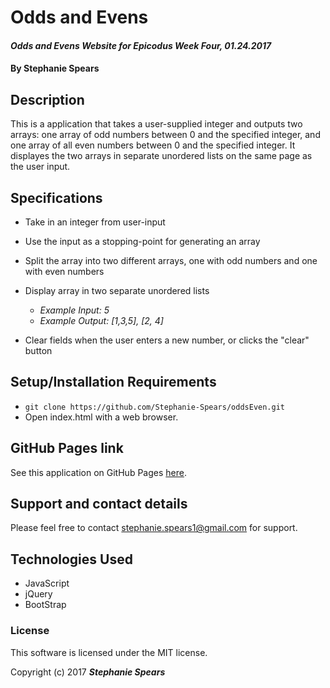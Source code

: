 # Odds and Evens

#### _Odds and Evens Website for Epicodus Week Four, 01.24.2017_

#### By **Stephanie Spears**

## Description

This is a application that takes a user-supplied integer and outputs two arrays: one array of odd numbers between 0 and the specified integer, and one array of all even numbers between 0 and the specified integer. It displayes the two arrays in separate unordered lists on the same page as the user input.

## Specifications

* Take in an integer from user-input
* Use the input as a stopping-point for generating an array
* Split the array into two different arrays, one with odd numbers and one with even numbers
* Display array in two separate unordered lists
  * _Example Input: 5_
  * _Example Output: [1,3,5], [2, 4]_

* Clear fields when the user enters a new number, or clicks the "clear" button

## Setup/Installation Requirements

* `git clone https://github.com/Stephanie-Spears/oddsEven.git`
* Open index.html with a web browser.

## GitHub Pages link

See this application on GitHub Pages [here](https://stephanie-spears.github.io/oddsEvens).

## Support and contact details

Please feel free to contact stephanie.spears1@gmail.com for support.

## Technologies Used

* JavaScript
* jQuery
* BootStrap

### License

This software is licensed under the MIT license.

Copyright (c) 2017 **_Stephanie Spears_**
